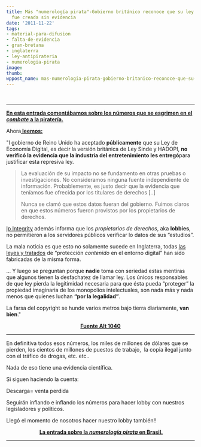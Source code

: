 ```yaml
---
title: Más "numerología pirata"-Gobierno británico reconoce que su ley “anti-piratería”
  fue creada sin evidencia
date: '2011-11-22'
tags:
- material-para-difusion
- falta-de-evidencia
- gran-bretana
- inglaterra
- ley-antipirateria
- numerologia-pirata
image: 
thumb: 
wppost_name: mas-numerologia-pirata-gobierno-britanico-reconoce-que-su-ley-%e2%80%9canti-pirateria%e2%80%9d-fue-creada-sin-evidencia
---
```


<center><img src="http://3.bp.blogspot.com/_CPtUSP1MzEE/S5tnz9_6LMI/AAAAAAAACyo/BZmGEN9xuGk/s400/exagerado.jpg" alt="" /></center>&nbsp;

<hr />

<strong><a href="https://partidopirata.com.ar/593/la-falsificacion-de-la-numerologia-pirata">En esta entrada comentábamos sobre los números que se esgrimen en el <em>combate</em> a la piratería.</a></strong>

Ahora<strong><a href="http://alt1040.com/2011/11/gobierno-britanico-reconoce-que-su-ley-anti-pirateria-se-creo-sin-evidencia" target="_blank"> leemos:</a></strong>

"l gobierno de Reino Unido ha aceptado <strong>públicamente</strong> que su Ley de Economía Digital, es decir la versión británica de Ley Sinde y HADOPI, <strong>no verificó la evidencia que la industria del entretenimiento les entregó</strong>para justificar esta represiva ley.
<blockquote>La evaluación de su impacto no se fundamento en otras pruebas o investigaciones. No consideramos ninguna fuente independiente de información. Probablemente, es justo decir que la evidencia que teníamos fue ofrecida por los titulares de derechos [..]

Nunca se clamó que estos datos fueran del gobierno. Fuimos claros en que estos números fueron provistos por los propietarios de derechos.</blockquote>
<a href="http://www.iptegrity.com/index.php/digital-britain/718-we-had-no-evidence-for-deact-uk-govt-confesses">Ip Integrity</a> además informa que los <em>propietarios de derechos</em>, aka <strong>lobbies</strong>, no permitieron a los servidores públicos verificar lo datos de sus “estudios”.

La mala noticia es que esto no solamente sucede en Inglaterra, todas <a href="http://alt1040.com/tag/copyright">las leyes y tratados</a> de “protección <em>contenido</em> en el entorno digital” han sido fabricadas de la misma forma.

… Y luego se preguntan porque <strong>nadie</strong> toma con seriedad estas mentiras que algunos tienen la desfachatez de llamar ley. Los únicos responsables de que ley pierda la legítimidad necesaria para que ésta pueda “proteger” la propiedad imaginaria de los monopolios intelectuales, son nada más y nada menos que quienes luchan <strong>“por la legalidad”</strong>.

La farsa del copyright se hunde varios metros bajo tierra diariamente, <strong>van bien</strong>."
<p style="text-align: center;"><strong></strong><strong><a href="http://alt1040.com/2011/11/gobierno-britanico-reconoce-que-su-ley-anti-pirateria-se-creo-sin-evidencia" target="_blank">Fuente Alt 1040</a></strong></p>


<hr />

En definitiva todos esos números, los miles de millones de dólares que se pierden, los cientos de millones de puestos de trabajo,  la copia ilegal junto con el tráfico de drogas, etc. etc..

Nada de eso tiene una evidencia científica.

Si siguen haciendo la cuenta:

Descarga= venta perdida

Seguirán inflando e inflando los números para hacer lobby con nuestros legisladores y políticos.

Llegó el momento de nosotros hacer nuestro lobby también!!
<p style="text-align: center;"><strong> <a href="https://partidopirata.com.ar/593/la-falsificacion-de-la-numerologia-pirata">La entrada sobre la <em>numerología pirata</em> en Brasil.</a></strong></p>


<hr />
